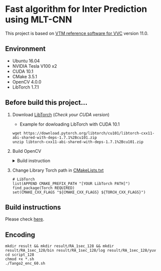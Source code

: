 # Fast algorithm for Inter Prediction using MLT-CNN 
This project is based on [VTM reference software for VVC](https://vcgit.hhi.fraunhofer.de/jvet/VVCSoftware_VTM) version 11.0.

## Environment
- Ubuntu 16.04
- NVIDIA Tesla V100 x2
- CUDA 10.1
- CMake 3.5.1
- OpenCV 4.0.0
- LibTorch 1.7.1

## Before build this project...
1. Download [LibTorch](https://pytorch.org/get-started/locally/) (*Check your CUDA version*)
	
	- Example for dowloading LibTorch with CUDA 10.1
	```
    wget https://download.pytorch.org/libtorch/cu101/libtorch-cxx11-abi-shared-with-deps-1.7.1%2Bcu101.zip
    unzip libtorch-cxx11-abi-shared-with-deps-1.7.1%2Bcu101.zip
    ```
2. Build OpenCV
	<details>
	<summary>Build instruction</summary>
    This instruction is from [sunkyoo's blog](https://sunkyoo.github.io/opencv4cvml/OpenCV4Linux.html).
    
    ```
    $ cd ~
	$ mkdir opencv
	$ cd opencv
    ```
    ```
    $ wget -O opencv-4.0.0.zip https://github.com/opencv/opencv/archive/4.0.0.zip
	$ wget -O opencv_contrib-4.0.0.zip https://github.com/opencv/opencv_contrib/archive/4.0.0.zip
    $ unzip opencv-4.0.0.zip
	$ unzip opencv_contrib-4.0.0.zip
    ```
    ```
    $ mkdir build
	$ cd build
    ```
    ```
    $ cmake \
        -D CMAKE_BUILD_TYPE=Release \
        -D CMAKE_INSTALL_PREFIX=/usr/local \
        -D BUILD_WITH_DEBUG_INFO=OFF \
        -D BUILD_EXAMPLES=ON \
        -D BUILD_opencv_python3=ON \
        -D INSTALL_PYTHON_EXAMPLES=ON \
        -D OPENCV_ENABLE_NONFREE=ON \
        -D OPENCV_EXTRA_MODULES_PATH=../opencv_contrib-4.0.0/modules \
        -D OPENCV_GENERATE_PKGCONFIG=ON \
        -D WITH_TBB=ON \
        ../opencv-4.0.0/
    ```
    You can see the message like this,
    ```
    - Configuring done
	-- Generating done
	-- Build files have been written to: /home/user/opencv/build
    ```
    Then
    ```
    $ make -j
    ```
    ```
    $ sudo make install
	$ sudo ldconfig
    ```
    ```
    $ pkg-config --list-all | grep opencv
	opencv4                        OpenCV - Open Source Computer Vision Library
    ```
    
    </details>
3. Change Library Torch path in [CMakeLists.txt](https://github.com/smu-ivpl/FastInterCU-VVC/blob/main/vtm-mlt-cpp/CMakeLists.txt#L58)

    ```
    # LibTorch
    list(APPEND CMAKE_PREFIX_PATH "[YOUR LibTorch PATH]")
    find_package(Torch REQUIRED)
    set(CMAKE_CXX_FLAGS "${CMAKE_CXX_FLAGS} ${TORCH_CXX_FLAGS}")
    ```


## Build instructions
Please check [here](https://vcgit.hhi.fraunhofer.de/jvet/VVCSoftware_VTM#build-instructions).

## Encoding
```
mkdir result && mkdir result/RA_1sec_128 && mkdir result/RA_1sec_128/bin result/RA_1sec_128/log result/RA_1sec_128/yuv
cd script_128
chmod +x *.sh
./Tango2_enc_60.sh
```
